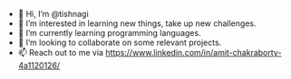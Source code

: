 - 👋 Hi, I’m @tishnagi
- 👀 I’m interested in learning new things, take up new challenges.
- 🌱 I’m currently learning programming languages.
- 💞️ I’m looking to collaborate on some relevant projects.
- 📫 Reach out to me via https://www.linkedin.com/in/amit-chakraborty-4a1120126/

<!---
tishnagi/tishnagi is a ✨ special ✨ repository because its `README.md` (this file) appears on your GitHub profile.
You can click the Preview link to take a look at your changes.
--->

